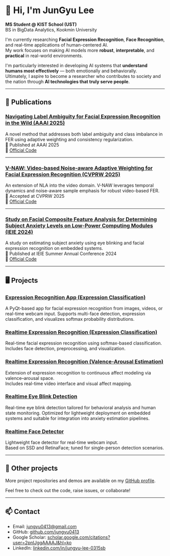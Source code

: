 # 👋 Hi, I'm JunGyu Lee

**MS Student @ KIST School (UST)**  
BS in BigData Analytics, Kookmin University  

I'm currently researching **Facial Expression Recognition**, **Face Recognition**, and real-time applications of human-centered AI.  
My work focuses on making AI models more **robust**, **interpretable**, and **practical** in real-world environments.

I'm particularly interested in developing AI systems that **understand humans most effectively** — both emotionally and behaviorally.  
Ultimately, I aspire to become a researcher who contributes to society and the nation through **AI technologies that truly serve people**.


---

## 📌 Publications

### [Navigating Label Ambiguity for Facial Expression Recognition in the Wild (AAAI 2025)](https://ojs.aaai.org/index.php/AAAI/article/view/32476)  
A novel method that addresses both label ambiguity and class imbalance in FER using adaptive weighting and consistency regularization.  
📄 Published at AAAI 2025  
🔗 [Official Code](https://github.com/jungyu0413/Navigating-Label-Ambiguity-NLA-)

---

### [V-NAW: Video-based Noise-aware Adaptive Weighting for Facial Expression Recognition (CVPRW 2025)](https://arxiv.org/abs/2503.15970)  
An extension of NLA into the video domain. V-NAW leverages temporal dynamics and noise-aware sample emphasis for robust video-based FER.  
📄 Accepted at CVPRW 2025  
🔗 [Official Code](https://github.com/jungyu0413/V-NAW)

---

### [Study on Facial Composite Feature Analysis for Determining Subject Anxiety Levels on Low-Power Computing Modules (IEIE 2024)](https://www.dbpia.co.kr/pdf/pdfView.do?nodeId=NODE11890880)  
A study on estimating subject anxiety using eye blinking and facial expression recognition on embedded systems.  
📄 Published at IEIE Summer Annual Conference 2024  
🔗 [Official Code](https://github.com/jungyu0413/Eye_Blink_Detection)


---

## 🖥️ Projects
### [Expression Recognition App (Expression Classification)](https://github.com/jungyu0413/Expression_app)
A PyQt-based app for facial expression recognition from images, videos, or real-time webcam input.
Supports multi-face detection, expression classification, and visualizes softmax probability distributions.

### [Realtime Expression Recognition (Expression Classification)](https://github.com/jungyu0413/Realtime_FER_Classification)
Real-time facial expression recognition using softmax-based classification.  
Includes face detection, preprocessing, and visualization.

### [Realtime Expression Recognition (Valence-Arousal Estimation)](https://github.com/jungyu0413/Realtime_FER_Estimation)
Extension of expression recognition to continuous affect modeling via valence–arousal space.  
Includes real-time video interface and visual affect mapping.

### [Realtime Eye Blink Detection](https://github.com/jungyu0413/Eye_Blink_Detection)
Real-time eye blink detection tailored for behavioral analysis and human state monitoring.
Optimized for lightweight deployment on embedded systems and suitable for integration into anxiety estimation pipelines.

### [Realtime Face Detector](https://github.com/jungyu0413/realtime_face_detector)
Lightweight face detector for real-time webcam input.  
Based on SSD and RetinaFace; tuned for single-person detection scenarios.

---

## 📁 Other projects

More project repositories and demos are available on my [GitHub profile](https://github.com/jungyu0413?tab=repositories).

Feel free to check out the code, raise issues, or collaborate!

---

## 📫 Contact

-  Email: [jungyu0413@gmail.com](mailto:jungyu0413@gmail.com)
-  GitHub: [github.com/jungyu0413](https://github.com/jungyu0413)
- Google Scholar: [scholar.google.com/citations?user=2pnIJggAAAAJ&hl=ko](https://scholar.google.com/citations?user=2pnIJggAAAAJ&hl=ko)
- LinkedIn: [linkedin.com/in/jungyu-lee-0315sb](https://www.linkedin.com/in/jungyu-lee-0315sb/)

